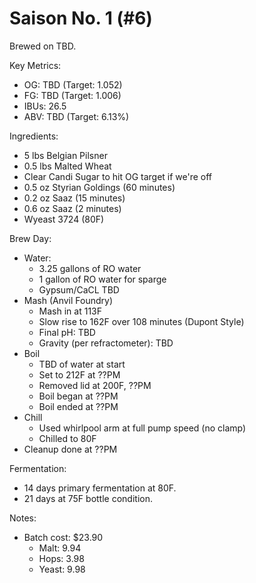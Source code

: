 # Saison No. 1 (#6)

Brewed on TBD.

Key Metrics:

 * OG: TBD (Target: 1.052)
 * FG: TBD (Target: 1.006)
 * IBUs: 26.5
 * ABV: TBD (Target: 6.13%)

Ingredients:

 * 5 lbs Belgian Pilsner
 * 0.5 lbs Malted Wheat
 * Clear Candi Sugar to hit OG target if we're off
 * 0.5 oz Styrian Goldings (60 minutes)
 * 0.2 oz Saaz (15 minutes)
 * 0.6 oz Saaz (2 minutes)
 * Wyeast 3724 (80F)

Brew Day:

 * Water:
   * 3.25 gallons of RO water
   * 1 gallon of RO water for sparge
   * Gypsum/CaCL TBD
 * Mash (Anvil Foundry)
   * Mash in at 113F
   * Slow rise to 162F over 108 minutes (Dupont Style)
   * Final pH: TBD
   * Gravity (per refractometer): TBD
 * Boil
   * TBD of water at start
   * Set to 212F at ??PM
   * Removed lid at 200F, ??PM
   * Boil began at ??PM
   * Boil ended at ??PM
 * Chill
   * Used whirlpool arm at full pump speed (no clamp)
   * Chilled to 80F
 * Cleanup done at ??PM

Fermentation:

 * 14 days primary fermentation at 80F.
 * 21 days at 75F bottle condition.

Notes:

 * Batch cost: $23.90
   * Malt: 9.94
   * Hops: 3.98
   * Yeast: 9.98
